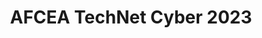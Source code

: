 ---
title: "AFCEA TechNet Cyber 2023"
organizer: "AFCEA"
url-link: "https://events.afcea.org/afceacyber23/Public/enter.aspx"
description: "The harnessing of the right cyber power is more important than ever in a domain deluged by persistent attacks and simultaneous sophisticated campaigns that threaten global political, economic and security interests. A flagship event, AFCEA’s TechNet Cyber serves as a center of gravity for a whole-of-government effort to bring together the policy, strategic architecture, operations and C2— along with the joint capabilities—needed to meet the global security challenges and successfully operate in a digital environment. Join us in Baltimore and be a part of the conversation led by U.S. Cyber Command, DISA, the DoD CIO, and numerous industry and academia partners to deliver solutions for this enduring, no-fail mission."
start-time: "2023-05-04T09:00:00-00:00"
end-time: "2023-05-04T17:00:00-00:00"
event-type: "In-person"
gov-only: "false"
is-external: "true"
---